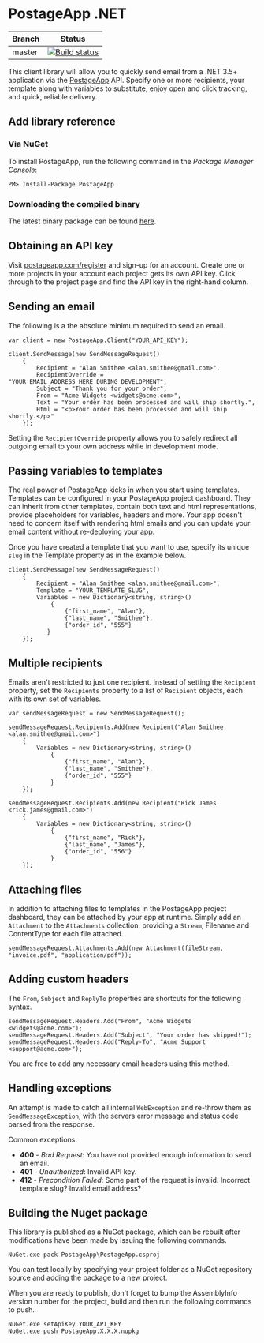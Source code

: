 # PostageApp .NET

|Branch|Status|
|---|---|
|master|[![Build status](https://ci.appveyor.com/api/projects/status/v9aink999xwj47w4/branch/master?svg=true)](https://ci.appveyor.com/project/mieliespoor/postageapp-net/branch/master)|

This client library will allow you to quickly send email from a .NET 3.5+ application via the [PostageApp](http://postageapp.com) API. 
Specify one or more recipients, your template along with variables to substitute, enjoy open and click tracking, and quick, reliable delivery.

## Add library reference

### Via NuGet

To install PostageApp, run the following command in the *Package Manager Console*:

	PM> Install-Package PostageApp

### Downloading the compiled binary

The latest binary package can be found [here](http://postageapp.com/postageapp-net/PostageApp.0.0.1.zip).

## Obtaining an API key

Visit [postageapp.com/register](https://secure.postageapp.com/register) and sign-up for an account. Create one or more projects
in your account each project gets its own API key. Click through to the project page and find the API key in the right-hand column.

## Sending an email

The following is a the absolute minimum required to send an email.

	var client = new PostageApp.Client("YOUR_API_KEY");

	client.SendMessage(new SendMessageRequest()
		{
			Recipient = "Alan Smithee <alan.smithee@gmail.com>",
			RecipientOverride = "YOUR_EMAIL_ADDRESS_HERE_DURING_DEVELOPMENT",
			Subject = "Thank you for your order",
			From = "Acme Widgets <widgets@acme.com>",
			Text = "Your order has been processed and will ship shortly.",
			Html = "<p>Your order has been processed and will ship shortly.</p>"
		});

Setting the `RecipientOverride` property allows you to safely redirect all outgoing email to your own address while in development mode.

## Passing variables to templates

The real power of PostageApp kicks in when you start using templates. Templates can be configured in your PostageApp project dashboard. 
They can inherit from other templates, contain both text and html representations, provide placeholders for variables, headers and more. 
Your app doesn't need to concern itself with rendering html emails and you can update your email content without re-deploying your app. 

Once you have created a template that you want to use, specify its unique `slug` in the Template property as in the example below.

	client.SendMessage(new SendMessageRequest()
		{
			Recipient = "Alan Smithee <alan.smithee@gmail.com>",
			Template = "YOUR_TEMPLATE_SLUG",
			Variables = new Dictionary<string, string>()
				{
					{"first_name", "Alan"},
					{"last_name", "Smithee"},
					{"order_id", "555"}
			   }
		});

## Multiple recipients

Emails aren't restricted to just one recipient. Instead of setting the `Recipient` property, set the `Recipients` property
to a list of `Recipient` objects, each with its own set of variables.

	var sendMessageRequest = new SendMessageRequest();

    sendMessageRequest.Recipients.Add(new Recipient("Alan Smithee <alan.smithee@gmail.com>")
        {
            Variables = new Dictionary<string, string>()
                {
                    {"first_name", "Alan"},
					{"last_name", "Smithee"},
			        {"order_id", "555"}
                }
        });

    sendMessageRequest.Recipients.Add(new Recipient("Rick James <rick.james@gmail.com>")
        {
            Variables = new Dictionary<string, string>()
                {
                    {"first_name", "Rick"},
                    {"last_name", "James"},
                    {"order_id", "556"}
                }
        });       

## Attaching files

In addition to attaching files to templates in the PostageApp project dashboard, they can be attached by your app at runtime.
Simply add an `Attachment` to the `Attachments` collection, providing a `Stream`, Filename and ContentType for each file attached.

    sendMessageRequest.Attachments.Add(new Attachment(fileStream, "invoice.pdf", "application/pdf"));

## Adding custom headers

The `From`, `Subject` and `ReplyTo` properties are shortcuts for the following syntax.

	sendMessageRequest.Headers.Add("From", "Acme Widgets <widgets@acme.com>");
	sendMessageRequest.Headers.Add("Subject", "Your order has shipped!");
	sendMessageRequest.Headers.Add("Reply-To", "Acme Support <support@acme.com>");

You are free to add any necessary email headers using this method.

## Handling exceptions

An attempt is made to catch all internal `WebException` and re-throw them as `SendMessageException`, with the servers
error message and status code parsed from the response.

Common exceptions:

* **400** - *Bad Request*: You have not provided enough information to send an email.
* **401** - *Unauthorized*: Invalid API key.
* **412** - *Precondition Failed*: Some part of the request is invalid. Incorrect template slug? Invalid email address?

## Building the Nuget package

This library is published as a NuGet package, which can be rebuilt after modifications have been made by issuing the following commands.

	NuGet.exe pack PostageApp\PostageApp.csproj

You can test locally by specifying your project folder as a NuGet repository source and adding the package to a new project.

When you are ready to publish, don't forget to bump the AssemblyInfo version number for the project, build and then run the following commands to push.

	NuGet.exe setApiKey YOUR_API_KEY
	NuGet.exe push PostageApp.X.X.X.nupkg
